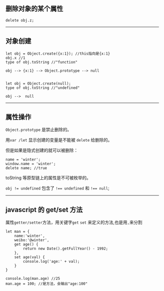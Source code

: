 ## 删除对象的某个属性
    delete obj.z;

- - -
## 对象创建
    let obj = Object.create({x:1}); //this指向是{x:1}
    obj.x //1
    type of obj.toString //"function"

    obj --> {x:1} --> Object.prototype --> null


    let obj = Object.create(null);
    type of obj.toString //"undefined"

    obj -->  null

- - -
## 属性操作
`Object.prototype` 是禁止删除的。

用`var /let` 显示创建的变量是不能被 `delete` 给删除的。

但是如果是隐式创建的就可以被删除：

    name = 'winter';
    window.name = 'winter';
    delete name; //true


toString 等原型链上的属性是不可被枚举的。

`obj != undefined` 包含了 `!== undefined` 和 `!== null`;

- - -
## javascript 的 get/set 方法
属性`getter/setter`方法，用关键字`get` `set` 来定义的方法,也是用`,`来分割

    let man = {
        name:'winter',
        weibo:'@winter',
        get age() {
            return new Date().getFullYear() - 1992;
        },
        set age(val) {
            console.log('age:' + val);
        }
    }

    console.log(man.age) //25
    man.age = 100; //是方法，会输出"age:100"



